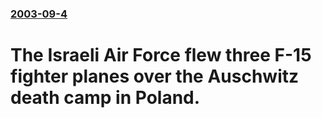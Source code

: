 ### [2003-09-4](/news/2003/09/4/index.md)

#  The Israeli Air Force flew three F-15 fighter planes over the Auschwitz death camp in Poland.



